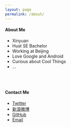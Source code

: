 ```yaml
---
layout: page
permalink: /about/
---
```



#### About Me

* Xinyuan
* Hust SE Bachelor 
* Working at Beijing
* Love Google and Android
* Curious about Cool Things
* ...



<br><br>

#### Contact Me

* <a href="https://twitter.com/shineMicroxy">Twitter</a>
* <a href="http://weibo.com/u/3212528202">新浪微博</a>
* <a href="https://github.com/shineM">GitHub</a>
* <a href="mailto:zhongxinyuann@gmail.com">Email</a>


